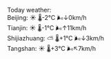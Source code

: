 Today weather:  
Beijing: ☀️ 🌡️-2°C 🌬️↓0km/h  
Tianjin: ☀️ 🌡️-1°C 🌬️↑11km/h  
Shijiazhuang: ⛅️  🌡️+1°C 🌬️↓3km/h  
Tangshan: ☀️ 🌡️+3°C 🌬️↖7km/h  
